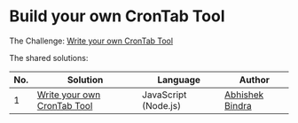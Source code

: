 # Build your own CronTab Tool

The Challenge: [Write your own CronTab Tool](https://codingchallenges.fyi/challenges/challenge-cron/)

The shared solutions:

| No. | Solution | Language | Author |
|-----|----------|----------|--------|
| 1 | [Write your own CronTab Tool](https://github.com/Abhi3685/Coding-Challenges/tree/main/CronTab) | JavaScript (Node.js) | [Abhishek Bindra](https://github.com/Abhi3685) |
